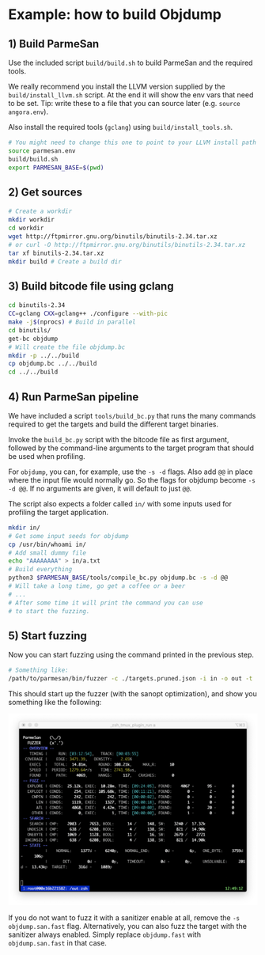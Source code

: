 # Example: how to build Objdump

## 1) Build ParmeSan
Use the included script `build/build.sh` to build ParmeSan and the required tools.

We really recommend you install the LLVM version supplied by the `build/install_llvm.sh` script. At the end it will show the env vars that need to be set. Tip: write these to a file that you can source later (e.g. `source angora.env`).

Also install the required tools (`gclang`) using `build/install_tools.sh`.

```bash
# You might need to change this one to point to your LLVM install path
source parmesan.env
build/build.sh
export PARMESAN_BASE=$(pwd)
```

## 2) Get sources
```bash
# Create a workdir
mkdir workdir
cd workdir
wget http://ftpmirror.gnu.org/binutils/binutils-2.34.tar.xz
# or curl -O http://ftpmirror.gnu.org/binutils/binutils-2.34.tar.xz
tar xf binutils-2.34.tar.xz
mkdir build # Create a build dir
```

## 3) Build bitcode file using gclang
```bash
cd binutils-2.34
CC=gclang CXX=gclang++ ./configure --with-pic
make -j$(nprocs) # Build in parallel
cd binutils/
get-bc objdump
# Will create the file objdump.bc
mkdir -p ../../build
cp objdump.bc ../../build
cd ../../build
```

## 4) Run ParmeSan pipeline
We have included a script `tools/build_bc.py` that runs the many commands required to get the targets and build the different target binaries.

Invoke the `build_bc.py` script with the bitcode file as first argument, followed by the command-line arguments to the target program that should be used when profiling. 

For `objdump`, you can, for example, use the `-s -d` flags. Also add `@@` in place where the input file would normally go. So the flags for objdump become `-s -d @@`. If no arguments are given, it will default to just `@@`.

The script also expects a folder called `in/` with some inputs used for profiling the target application.

```bash
mkdir in/
# Get some input seeds for objdump
cp /usr/bin/whoami in/
# Add small dummy file
echo "AAAAAAAA" > in/a.txt
# Build everything
python3 $PARMESAN_BASE/tools/compile_bc.py objdump.bc -s -d @@
# Will take a long time, go get a coffee or a beer
# ...
# After some time it will print the command you can use
# to start the fuzzing. 
```

## 5) Start fuzzing
Now you can start fuzzing using the command printed in the previous step.

```bash
# Something like: 
/path/to/parmesan/bin/fuzzer -c ./targets.pruned.json -i in -o out -t ./objdump.track -s ./objdump.san.fast -- ./objdump.fast -s -d @@
```

This should start up the fuzzer (with the sanopt optimization), and show you something like the following:

![ParmeSan Screenshot](/misc/screenshot.png)


If you do not want to fuzz it with a sanitizer enable at all, remove the `-s objdump.san.fast` flag. Alternatively, you can also fuzz the target with the sanitizer always enabled. Simply replace `objdump.fast` with `objdump.san.fast` in that case.
